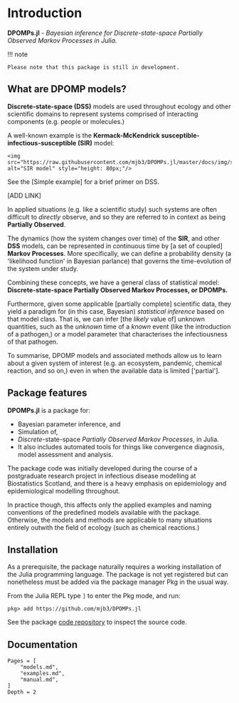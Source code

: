 # Introduction

**DPOMPs.jl** - *Bayesian inference for Discrete-state-space Partially Observed Markov Processes in Julia.*

!!! note

    Please note that this package is still in development.

## What are DPOMP models?
**Discrete-state-space (DSS)** models are used throughout ecology and other scientific domains to represent systems comprised of interacting components (e.g. people or molecules.)

A well-known example is the **Kermack-McKendrick susceptible-infectious-susceptible (SIR)** model:
```@raw html
<img src="https://raw.githubusercontent.com/mjb3/DPOMPs.jl/master/docs/img/sir.png" alt="SIR model" style="height: 80px;"/>
```

See the [Simple example] for a brief primer on DSS.

[ADD LINK]

In applied situations (e.g. like a scientific study) such systems are often difficult to *directly* observe, and so they are referred to in context as being **Partially Observed**.

The dynamics (how the system changes over time) of the **SIR**, and other **DSS** models, can be represented in continuous time by [a set of coupled] **Markov Processes**. More specifically, we can define a probability density (a 'likelihood function' in Bayesian parlance) that governs the time-evolution of the system under study.

Combining these concepts, we have a general class of statistical model: **Discrete-state-space Partially Observed Markov Processes, or DPOMPs.**

Furthermore, given some applicable [partially complete] scientific data, they yield a paradigm for (in this case, Bayesian) *statistical inference* based on that model class. That is, we can infer [the *likely* value of] unknown quantities, such as the *unknown* time of a *known* event (like the introduction of a pathogen,) or a model parameter that characterises the infectiousness of that pathogen.

To summarise, DPOMP models and associated methods allow us to learn about a given system of interest (e.g. an ecosystem, pandemic, chemical reaction, and so on,) even in when the available data is limited ['partial'].

## Package features

**DPOMPs.jl** is a package for:

* Bayesian parameter inference, and
* Simulation of,
* *Discrete*-state-space *Partially Observed Markov Processes*, in Julia.
* It also includes automated tools for things like convergence diagnosis, model assessment and analysis.

The package code was initially developed during the course of a postgraduate research project in infectious disease modelling at Biostatistics Scotland, and there is a heavy emphasis on epidemiology and epidemiological modelling throughout.

In practice though, this affects only the applied examples and naming conventions of the predefined models available with the package. Otherwise, the models and methods are applicable to many situations entirely outwith the field of ecology (such as chemical reactions.)

## Installation
As a prerequisite, the package naturally requires a working installation of the Julia programming language. The package is not yet registered but can nonetheless must be added via the package manager Pkg in the usual way.

From the Julia REPL type `]` to enter the Pkg mode, and run:

```
pkg> add https://github.com/mjb3/DPOMPs.jl
```

See the package [code repository](https://github.com/mjb3/DPOMPs.jl) to inspect the source code.

## Documentation

```@contents
Pages = [
    "models.md",
    "examples.md",
    "manual.md",
]
Depth = 2
```
